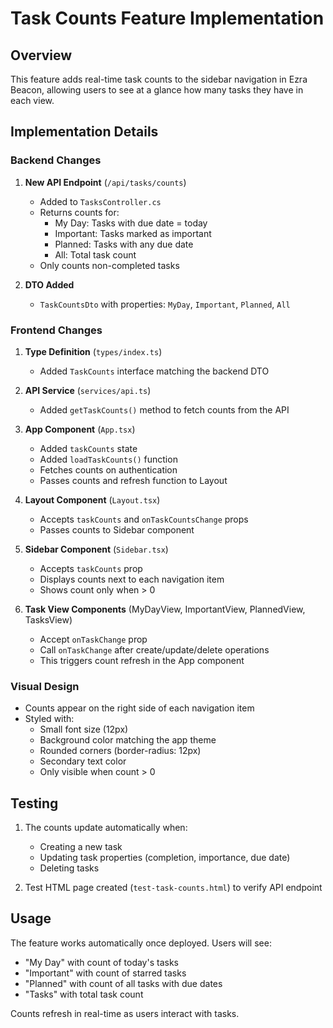 # Task Counts Feature Implementation

## Overview
This feature adds real-time task counts to the sidebar navigation in Ezra Beacon, allowing users to see at a glance how many tasks they have in each view.

## Implementation Details

### Backend Changes

1. **New API Endpoint** (`/api/tasks/counts`)
   - Added to `TasksController.cs`
   - Returns counts for:
     - My Day: Tasks with due date = today
     - Important: Tasks marked as important
     - Planned: Tasks with any due date
     - All: Total task count
   - Only counts non-completed tasks

2. **DTO Added**
   - `TaskCountsDto` with properties: `MyDay`, `Important`, `Planned`, `All`

### Frontend Changes

1. **Type Definition** (`types/index.ts`)
   - Added `TaskCounts` interface matching the backend DTO

2. **API Service** (`services/api.ts`)
   - Added `getTaskCounts()` method to fetch counts from the API

3. **App Component** (`App.tsx`)
   - Added `taskCounts` state
   - Added `loadTaskCounts()` function
   - Fetches counts on authentication
   - Passes counts and refresh function to Layout

4. **Layout Component** (`Layout.tsx`)
   - Accepts `taskCounts` and `onTaskCountsChange` props
   - Passes counts to Sidebar component

5. **Sidebar Component** (`Sidebar.tsx`)
   - Accepts `taskCounts` prop
   - Displays counts next to each navigation item
   - Shows count only when > 0

6. **Task View Components** (MyDayView, ImportantView, PlannedView, TasksView)
   - Accept `onTaskChange` prop
   - Call `onTaskChange` after create/update/delete operations
   - This triggers count refresh in the App component

### Visual Design

- Counts appear on the right side of each navigation item
- Styled with:
  - Small font size (12px)
  - Background color matching the app theme
  - Rounded corners (border-radius: 12px)
  - Secondary text color
  - Only visible when count > 0

## Testing

1. The counts update automatically when:
   - Creating a new task
   - Updating task properties (completion, importance, due date)
   - Deleting tasks

2. Test HTML page created (`test-task-counts.html`) to verify API endpoint

## Usage

The feature works automatically once deployed. Users will see:
- "My Day" with count of today's tasks
- "Important" with count of starred tasks
- "Planned" with count of all tasks with due dates
- "Tasks" with total task count

Counts refresh in real-time as users interact with tasks.
